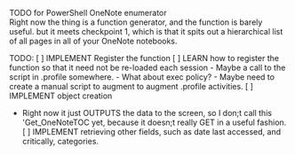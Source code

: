 TODO for PowerShell OneNote enumerator  
Right now the thing is a function generator, and the function is barely useful.  but it meets checkpoint 1, which is that it spits out a hierarchical list of all pages in all of your OneNote notebooks.

TODO:
[ ] IMPLEMENT Register the function
  [ ] LEARN how to register the function so that it need not be re-loaded each session
    - Maybe a call to the script in .profile somewhere.
    - What about exec policy?
    - Maybe need to create a manual script to augment to augment .profile activities.
[ ] IMPLEMENT object creation
  - Right now it just OUTPUTS the data to the screen, so I don;t call this 'Get_OneNoteTOC yet, because it doesn;t really GET in a useful fashion.
  [ ] IMPLEMENT retrieving other fields, such as date last accessed, and critically, categories.
  
  
